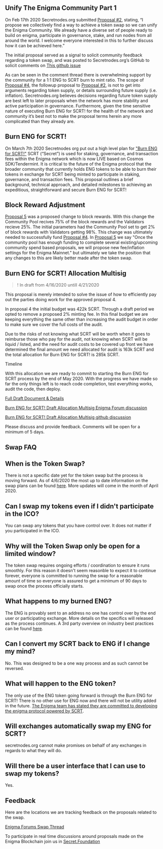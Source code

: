 ## Unify The Enigma Community Part 1

On Feb 17th 2020 Secretnodes.org submitted [Proposal #2](https://explorer.scrt.cashmaney.com/proposals/2), stating, “I propose we collectively find a way to achieve a token swap so we can unify the Enigma Community. We already have a diverse set of people ready to build on enigma, participate in governance, stake, and run nodes from all around the world. I welcome everyone interested in this to further discuss how it can be achieved here.”

The initial proposal served as a signal to solicit community feedback regarding a token swap, and was posted to Secretnodes.org’s GitHub to solicit comments on [This github issue](https://github.com/secretnodes/secretnodes.org/issues/13)

As can be seen in the comment thread there is overwhelming support by the community for a 1:1 ENG to SCRT burn to mint ratio. The scope of [Proposal #4](https://explorer.scrt.cashmaney.com/proposals/4), the followup proposal to [Proposal #2](https://explorer.scrt.cashmaney.com/proposals/2), is not to get into arguments regarding token supply, or details surrounding future supply (i.e. inflation). Secretnodes.org believes decisions regarding future token supply are best left to later proposals when the network has more stability and active participation in governance. Furthermore, given the time sensitive nature of executing Burn ENG for SCRT! for the health of the network and community it’s best not to make the proposal terms herein any more complicated than they already are.

## Burn ENG for SCRT!

On March 7th 2020 Secretnodes org put out a high level plan for ["Burn ENG for SCRT!"](https://explorer.scrt.cashmaney.com/proposals/4) SCRT (“Secret”) is used for staking, governance, and transaction fees within the Enigma network which is now LIVE based on Cosmos SDK/Tendermint. It is critical to the future of the Enigma protocol that the broader community that currently holds ENG tokens to be able to burn their tokens in exchange for SCRT being minted to participate in staking, governance, and transaction fees. This proposal outlines a brief background, technical approach, and detailed milestones to achieving an expeditious, straightforward and secure Burn ENG for SCRT!

## Block Reward Adjustment

[Proposal 5](https://explorer.scrt.cashmaney.com/proposals/5) was a proposed change to block rewards. With this change the Community Pool recives 75% of the block rewards and the Validators recieve 25%. The initial parameters had the Community Pool set to get 2% of block rewards with Validators getting 98%. This change was ultimately needed to successfully fund [Proposal #4](https://explorer.scrt.cashmaney.com/proposals/4). In [Proposal 5](https://explorer.scrt.cashmaney.com/proposals/5) we say "Once the community pool has enough funding to complete several existing/upcoming community spend based proposals, we will propose new fee/inflation settings for the Enigma Mainnet." but ultimately we take the position that any changes to this are likely better made after the token swap.

## Burn ENG for SCRT! Allocation Multisig

>! In draft from 4/16/2020 untill 4/21/2020

This proposal is merely intended to solve the issue of how to efficiently pay out the parties doing work for the approved proposal 4.

In proposal 4 the initial budget was 422k SCRT. Through a draft period we opted to remove a proposed 2% minting fee. In this final budget we are keeping everything the same other than increasing the audit budget in order to make sure we cover the full costs of the audit.

Due to the risks of not knowing what SCRT will be worth when it goes to reimburse those who pay for the audit, not knowing when SCRT will be liquid / listed, and the need for audit costs to be covered up front we have determined the final amount we need allocated for audit is 163k SCRT and the total allocation for Burn ENG for SCRT! is 285k SCRT.

Timeline

With this allocation we are ready to commit to starting the Burn ENG for SCRT process by the end of May 2020. With the progress we have made so far the only things left is to reach code completion, test everything works, audit the code, then deploy.

[Full Draft Document & Details](https://github.com/secretnodes/secretnodes.org/blob/master/docs/papers/Secretnodes.org%20ENG%20Burn%20for%20SCRT!%20-%20Draft%20Allocation%20Multisig.pdf)

[Burn ENG for SCRT! Draft Allocation Multisig Enigma Forum discussion](https://forum.enigma.co/t/approaches-to-community-spend-proposals/1517)

[Burn ENG for SCRT! Draft Allocation Multisig github discussion](https://github.com/secretnodes/secretnodes.org/issues/16)

Please discuss and provide feedback. Comments will be open for a minimum of 5 days.

## Swap FAQ

## When is the Token Swap?

There is not a specific date yet for the token swap but the process is moving forward. As of 4/6/2020 the most up to date information on the swap plans can be found [here](https://explorer.scrt.cashmaney.com/proposals/4). More updates will come in the month of April 2020.

## Can I swap my tokens even if I didn't participate in the ICO?

You can swap any tokens that you have control over. It does not matter if you participated in the ICO.

## Why will the Token Swap only be open for a limited window?

The token swap requires ongoing efforts / coordination to ensure it runs smoothly. For this reason it doesn't seem reasonble to expect it to continue forever, everyone is committed to running the swap for a reasonable amount of time so everyone is assured to get a minimum of 90 days to swap once the process officially starts.

## What happens to my burned ENG?

The ENG is provably sent to an address no one has control over by the end user or participating exchange. More details on the specifics will released as the process continues. A 3rd party overview on industry best practices can be found [here](https://cointelegraph.com/explained/token-burning-explained).

## Can I convert my SCRT back to ENG if I change my mind?

No. This was designed to be a one way process and as such cannot be reversed.

## What will happen to the ENG token?

The only use of the ENG token going forward is through the Burn ENG for SCRT! There is no other use for ENG now and there will not be utility added in the future. [The Enigma team has stated they are committed to developing the enigma protocol powered by SCRT](https://blog.enigma.co/the-enigma-mainnet-has-launched-3bd0d40fe80d).

## Will exchanges automatically swap my ENG for SCRT?

secretnodes.org cannot make promises on behalf of any exchanges in regards to what they will do.

## Will there be a user interface that I can use to swap my tokens?

Yes.

## Feedback
Here are the locations we are tracking feedback on the proposals related to the swap.

[Enigma Forums Swap Thread](https://forum.enigma.co/t/token-swap-proposal/1364)

To participate in real time discussions around proposals made on the Enigma Blockchain join us in [Secret.Foundation](https://t.me/secretfoundation)